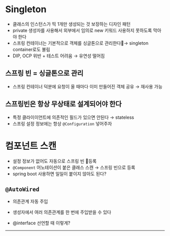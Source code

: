 # Singleton
- 클래스의 인스턴스가 띡 1개만 생성되는 것 보장하는 디자인 패턴
- private 생성자를 사용해서 외부에서 임의로 new 키워드 사용하지 못하도록 막아야 한다
- 스프링 컨테이너는 기본적으로 객체를 싱글톤으로 관리한다→ singleton container로도 불림
- DIP, OCP 위반 + 테스트 어려움 → 유연성 떨어짐

## 스프링 빈 = 싱글톤으로 관리
- 스프링 컨테이너 덕분에 요청이 올 때마다 이미 만들어진 객체 공유 → 재사용 가능

## 스프링빈은 항상 무상태로 설계되어야 한다
- 특정 클라이이언트에 의존적인 필드가 있으면 안된다 → stateless
- 스프링 설정 정보에는 항상 `@Configuration` 넣어주자

# 컴포넌트 스캔
- 설정 정보가 없어도 자동으로 스프링 빈 등록
- `@Component` 어노테이션이 붙은 클래스 스캔 → 스프링 빈으로 등록
- spring boot 사용하면 일일이 붙이지 않아도 된다?

## `@AutoWired`
- 의존관계 자동 주입
- 생성자에서 여러 의존관계를 한 번에 주입받을 수 있다

- @interface 선언할 때 이렇게?

---
